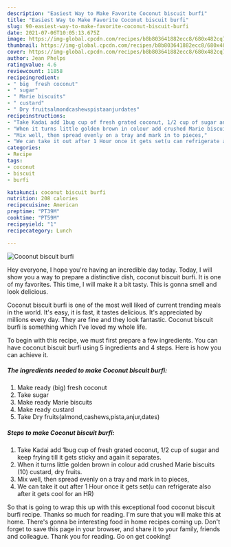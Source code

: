 ```yaml
---
description: "Easiest Way to Make Favorite Coconut biscuit burfi"
title: "Easiest Way to Make Favorite Coconut biscuit burfi"
slug: 90-easiest-way-to-make-favorite-coconut-biscuit-burfi
date: 2021-07-06T10:05:13.675Z
image: https://img-global.cpcdn.com/recipes/b8b803641882ecc8/680x482cq70/coconut-biscuit-burfi-recipe-main-photo.jpg
thumbnail: https://img-global.cpcdn.com/recipes/b8b803641882ecc8/680x482cq70/coconut-biscuit-burfi-recipe-main-photo.jpg
cover: https://img-global.cpcdn.com/recipes/b8b803641882ecc8/680x482cq70/coconut-biscuit-burfi-recipe-main-photo.jpg
author: Jean Phelps
ratingvalue: 4.6
reviewcount: 11858
recipeingredient:
- " big  fresh coconut"
- " sugar"
- " Marie biscuits"
- " custard"
- " Dry fruitsalmondcashewspistaanjurdates"
recipeinstructions:
- "Take Kadai add 1bug cup of fresh grated coconut, 1/2 cup of sugar and keep frying till it gets sticky and again it separates."
- "When it turns little golden brown in colour add crushed Marie biscuits (10) custard, dry fruits."
- "Mix well, then spread evenly on a tray and mark in to pieces,"
- "We can take it out after 1 Hour once it gets set(u can refrigerate also after it gets cool for an HR)"
categories:
- Recipe
tags:
- coconut
- biscuit
- burfi

katakunci: coconut biscuit burfi 
nutrition: 208 calories
recipecuisine: American
preptime: "PT39M"
cooktime: "PT59M"
recipeyield: "1"
recipecategory: Lunch

---
```



![Coconut biscuit burfi](https://img-global.cpcdn.com/recipes/b8b803641882ecc8/680x482cq70/coconut-biscuit-burfi-recipe-main-photo.jpg)

Hey everyone, I hope you're having an incredible day today. Today, I will show you a way to prepare a distinctive dish, coconut biscuit burfi. It is one of my favorites. This time, I will make it a bit tasty. This is gonna smell and look delicious.

Coconut biscuit burfi is one of the most well liked of current trending meals in the world. It's easy, it is fast, it tastes delicious. It's appreciated by millions every day. They are fine and they look fantastic. Coconut biscuit burfi is something which I've loved my whole life.




To begin with this recipe, we must first prepare a few ingredients. You can have coconut biscuit burfi using 5 ingredients and 4 steps. Here is how you can achieve it.

<!--inarticleads1-->

##### The ingredients needed to make Coconut biscuit burfi:

1. Make ready  (big)  fresh coconut
1. Take  sugar
1. Make ready  Marie biscuits
1. Make ready  custard
1. Take  Dry fruits(almond,cashews,pista,anjur,dates)




<!--inarticleads2-->

##### Steps to make Coconut biscuit burfi:

1. Take Kadai add 1bug cup of fresh grated coconut, 1/2 cup of sugar and keep frying till it gets sticky and again it separates.
1. When it turns little golden brown in colour add crushed Marie biscuits (10) custard, dry fruits.
1. Mix well, then spread evenly on a tray and mark in to pieces,
1. We can take it out after 1 Hour once it gets set(u can refrigerate also after it gets cool for an HR)




So that is going to wrap this up with this exceptional food coconut biscuit burfi recipe. Thanks so much for reading. I'm sure that you will make this at home. There's gonna be interesting food in home recipes coming up. Don't forget to save this page in your browser, and share it to your family, friends and colleague. Thank you for reading. Go on get cooking!
